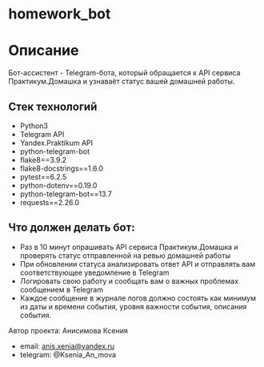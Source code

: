 # homework_bot
# Описание
Бот-ассистент - Telegram-бота, который обращается к API сервиса Практикум.Домашка и узнаваёт статус вашей домашней работы.

## Стек технологий
- Python3
- Telegram API
- Yandex.Praktikum API
- python-telegram-bot
- flake8==3.9.2
- flake8-docstrings==1.6.0
- pytest==6.2.5
- python-dotenv==0.19.0
- python-telegram-bot==13.7
- requests==2.26.0

## Что должен делать бот:
- Раз в 10 минут опрашивать API сервиса Практикум.Домашка и проверять статус отправленной на ревью домашней работы
- При обновлении статуса анализировать ответ API и отправлять вам соответствующее уведомление в Telegram
- Логировать свою работу и сообщать вам о важных проблемах сообщением в Telegram
- Каждое сообщение в журнале логов должно состоять как минимум из даты и времени события, уровня важности события, описания события.

Автор проекта: Анисимова Ксения
- email: anis.xenia@yandex.ru
- telegram: @Ksenia_An_mova
